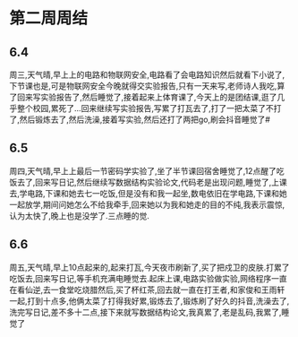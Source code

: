 # 第二周周结

## 6.4
  周三,天气晴,早上上的电路和物联网安全,电路看了会电路知识然后就看下小说了,下节课也是,可是物联网安全今晚就得交实验报告,只有一天来写,老师诗人我吃,算了回来写实验报告了,然后睡觉了,接着起来上体育课了,今天上的是团结课,逛了几乎整个校园,累死了...回来继续写实验报告,写累了打瓦去了,打了一把太菜了不打了,然后锻炼去了,然后洗澡,接着写实验,然后还打了两把go,刷会抖音睡觉了#
## 6.5 
  周四,天气晴,早上上最后一节密码学实验了,坐了半节课回宿舍睡觉了,12点醒了吃饭去了,回来写日记,然后继续写数据结构实验论文,代码老是出现问题,睡觉了,上课去,学电路,下课和她去七一吃饭,但是没有和我一起坐,数电依旧在学电路,下课和她一起放学,期间问她怎么不给我牵手,回来她以为我和她走的目的不纯,我表示震惊,认为太快了,晚上也是没学了.三点睡的觉.
## 6.6
  周五,天气晴,早上10点起来的,起来打瓦,今天夜市刷新了,买了把戍卫的皮肤.打累了吃饭去,回来写日记,等手机充满电睡觉去.起床上课,电路实验做实验,网络程序一直在看仙逆,去一食堂吃烧腊然后,买了杯红茶,回去就一直在打王者,和家俊和王雨轩一起,打到十点多,他俩太菜了打得我好累,锻炼去了,锻炼刷了好久的抖音,洗澡去了,洗完写日记,差不多十二点,接下来就写数据结构论文,我真累了,老是乱码,我累了,睡觉了